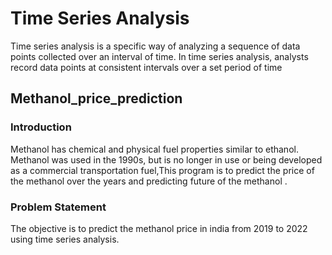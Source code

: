 # Time Series Analysis 
Time series analysis is a specific way of analyzing a sequence of data points collected over an interval of time.
In time series analysis, analysts record data points at consistent intervals over a set period of time
## Methanol_price_prediction
### Introduction
 Methanol has chemical and physical fuel properties similar to ethanol. Methanol was used in the 1990s,
 but is no longer in use or being developed as a commercial transportation fuel,This program is to predict the 
 price of the methanol over the years and predicting future of the methanol .
### Problem Statement
The objective is to predict the methanol price in india from 2019 to 2022 using time series analysis.

